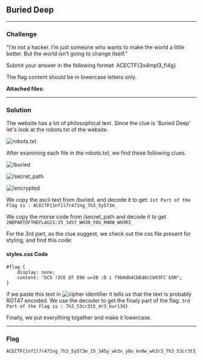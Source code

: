 ## Buried Deep

---

### Challenge

"I’m not a hacker. I’m just someone who wants to make the world a little better. But the world isn’t going to change itself."

Submit your answer in the following format: ACECTF{3x4mpl3_fl4g}

The flag content should be in lowercase letters only.

**Attached files:**  
[](http://34.131.133.224:9998/)

---

### Solution

The website has a lot of philosophical text. Since the clue is 'Buried Deep' let's look at the robots.txt of the website.

![robots.txt](./attachments/BD1.png)

After examining each file in the robots.txt, we find these following clues.

![/buried](./attachments/BD2.png)

![/secret_path](./attachments/BD3.png)

![/encrypted](./attachments/BD4.png)

We copy the ascii text from /buried, and decode it to get: `1st Part of the Flag is : ACECTF{1nf1l7r471ng_7h3_5y573m_`

We copy the morse code from /secret_path and decode it to get `2NDPARTOFTHEFLAGIS:15_345Y_WH3N_Y0U_KN0W_WH3R3_`

For the 3rd part, as the clue suggest, we check out the css file present for styling, and find this code:

#### styles.css Code
```
#flag {
    display: none;
    content: "bC5 !2CE @7 E96 u=28 :D i f9b0db4CbEd0cCb03FC`b5N"; 
}
```

if we paste this text in ![cipher identifier](https://www.dcode.fr/cipher-identifier) it tells us that the text is probably ROT47 encoded. We use the decoder to get the finaly part of the flag: `3rd Part of the Flag is : 7h3_53cr3t5_4r3_bur13d}`

Finally, we put everything together and make it lowercase.

---

### Flag

```
ACECTF{1nf1l7r471ng_7h3_5y573m_15_345y_wh3n_y0u_kn0w_wh3r3_7h3_53cr3t5_4r3_bur13d}
